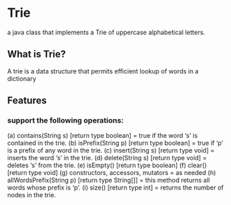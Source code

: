# Trie
a java class that implements a Trie of uppercase alphabetical letters.

## What is Trie?
A trie is a data structure that permits efficient lookup of words in a dictionary

## Features
### support the following operations:
(a) contains(String s) [return type boolean] = true if the word ‘s’ is contained in the trie.
(b) isPrefix(String p) [return type boolean] = true if ‘p’ is a prefix of any word in the trie.
(c) insert(String s) [return type void] = inserts the word ‘s’ in the trie.
(d) delete(String s) [return type void] = deletes ‘s’ from the trie.
(e) isEmpty() [return type boolean] 
(f) clear() [return type void]
(g) constructors, accessors, mutators = as needed
(h) allWordsPrefix(String p) [return type String[]] = this method returns all words whose prefix is ‘p’.
(i) size() [return type int] = returns the number of nodes in the trie.


